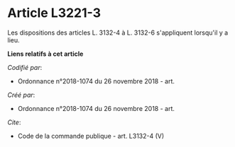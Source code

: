 # Article L3221-3

Les dispositions des articles L. 3132-4 à L. 3132-6 s'appliquent lorsqu'il y a lieu.

**Liens relatifs à cet article**

_Codifié par_:

  - Ordonnance n°2018-1074 du 26 novembre 2018 - art.

_Créé par_:

  - Ordonnance n°2018-1074 du 26 novembre 2018 - art.

_Cite_:

  - Code de la commande publique - art. L3132-4 (V)
